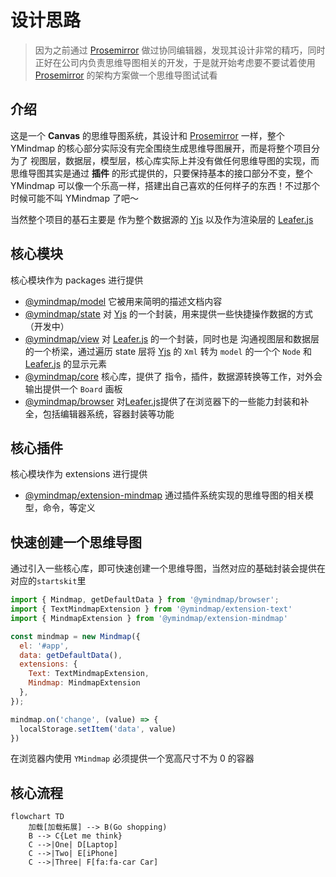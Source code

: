 # 设计思路

> 因为之前通过 [Prosemirror](https://prosemirror.net/) 做过协同编辑器，发现其设计非常的精巧，同时正好在公司内负责思维导图相关的开发，于是就开始考虑要不要试着使用 [Prosemirror](https://prosemirror.net/) 的架构方案做一个思维导图试试看

## 介绍

这是一个 **Canvas** 的思维导图系统，其设计和 [Prosemirror](https://prosemirror.net/) 一样，整个 YMindmap 的核心部分实际没有完全围绕生成思维导图展开，而是将整个项目分为了 视图层，数据层，模型层，核心库实际上并没有做任何思维导图的实现，而思维导图其实是通过 **插件** 的形式提供的，只要保持基本的接口部分不变，整个YMindmap 可以像一个乐高一样，搭建出自己喜欢的任何样子的东西！不过那个时候可能不叫 YMindmap 了吧～

当然整个项目的基石主要是 作为整个数据源的 [Yjs](https://yjs.dev/) 以及作为渲染层的 [Leafer.js](https://www.leaferjs.com/ui/)

## 核心模块

核心模块作为 packages 进行提供

- [@ymindmap/model](./packages/model.md) 它被用来简明的描述文档内容
- [@ymindmap/state](./packages/state.md) 对 [Yjs](https://yjs.dev/) 的一个封装，用来提供一些快捷操作数据的方式（开发中）
- [@ymindmap/view](./packages/view.md) 对 [Leafer.js](https://www.leaferjs.com/ui/) 的一个封装，同时也是 沟通视图层和数据层的一个桥梁，通过遍历 state 层将 [Yjs](https://yjs.dev/) 的 `Xml` 转为 `model` 的一个个 `Node` 和 [Leafer.js](https://www.leaferjs.com/ui/) 的显示元素
- [@ymindmap/core](./packages/core.md) 核心库，提供了 指令，插件，数据源转换等工作，对外会输出提供一个 `Board` 画板
- [@ymindmap/browser](./packages/browser.md) 对[Leafer.js](https://www.leaferjs.com/ui/)提供了在浏览器下的一些能力封装和补全，包括编辑器系统，容器封装等功能

## 核心插件

核心模块作为 extensions 进行提供

- [@ymindmap/extension-mindmap](./extensions/mindmap.md) 通过插件系统实现的思维导图的相关模型，命令，等定义

## 快速创建一个思维导图

通过引入一些核心库，即可快速创建一个思维导图，当然对应的基础封装会提供在对应的`startskit`里

```javascript
import { Mindmap, getDefaultData } from '@ymindmap/browser';
import { TextMindmapExtension } from '@ymindmap/extension-text'
import { MindmapExtension } from '@ymindmap/extension-mindmap'

const mindmap = new Mindmap({
  el: '#app',
  data: getDefaultData(),
  extensions: {
    Text: TextMindmapExtension,
    Mindmap: MindmapExtension
  },
});

mindmap.on('change', (value) => {
  localStorage.setItem('data', value)
})
```

在浏览器内使用 `YMindmap` 必须提供一个宽高尺寸不为 0 的容器

## 核心流程

```mermaid
flowchart TD
    加载[加载拓展] --> B(Go shopping)
    B --> C{Let me think}
    C -->|One| D[Laptop]
    C -->|Two| E[iPhone]
    C -->|Three| F[fa:fa-car Car]
```
